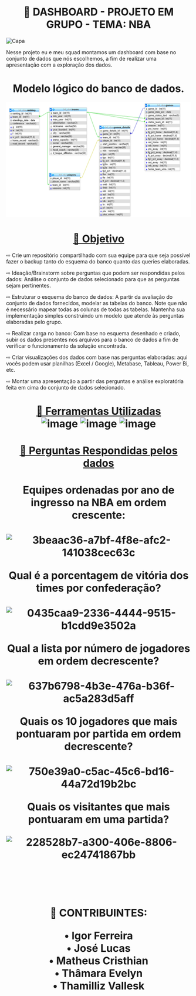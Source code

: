 <h1 align="center">🚀 DASHBOARD - PROJETO EM GRUPO - TEMA: NBA</h1> 

![Capa](https://user-images.githubusercontent.com/112010554/216611073-6dcfd5ac-745b-484f-ae86-ccb3582d4315.jpg)  

Nesse projeto eu e meu squad montamos um dashboard com base no conjunto de dados que nós escolhemos, a fim de realizar uma apresentação com a exploração dos dados. 

<h1 align='center'>Modelo lógico do banco de dados.</h1>

![Imagem](./img/modelo.png)

<h1 align="center">
    <a href="https://pt-br.reactjs.org/">🔗 Objetivo</a>
</h1>
<p>⇨ Crie um repositório compartilhado com sua equipe
para que seja possível fazer o backup tanto do
esquema do banco quanto das queries elaboradas.</p> 
<p>⇨ Ideação/Brainstorm sobre perguntas que
podem ser respondidas pelos dados: Análise
o conjunto de dados selecionado para que as
perguntas sejam pertinentes.</p> 
<p>⇨ Estruturar o esquema do banco de dados: A
partir da avaliação do conjunto de dados
fornecidos, modelar as tabelas do banco. Note que
não é necessário mapear todas as colunas de todas
as tabelas. Mantenha sua implementação simples
construindo um modelo que atende às perguntas
elaboradas pelo grupo.</p> 
<p>⇨ Realizar carga no banco: Com base no
esquema desenhado e criado, subir os dados
presentes nos arquivos para o banco de dados a fim
de verificar o funcionamento da solução
encontrada.</p> 
<p>⇨ Criar visualizações dos dados com base nas
perguntas elaboradas: aqui vocês podem usar
planilhas (Excel / Google), Metabase, Tableau,
Power Bi, etc.</p>
<p>⇨ Montar uma apresentação a partir das perguntas e
análise exploratória feita em cima do conjunto de
dados selecionado.</p>   


<h1 align="center">
    <a href="https://pt-br.reactjs.org/"></a>  

<a href="https://pt-br.reactjs.org/">🔗 Ferramentas Utilizadas</a>
</br>
![image](https://img.shields.io/badge/-Excel-red)
![image](https://img.shields.io/badge/-Xampp-red)
![image](https://img.shields.io/badge/-MySql-red)


<h1 align="center">
    <a href="https://pt-br.reactjs.org/"></a> 
<a href="https://pt-br.reactjs.org/">🔗 Perguntas Respondidas pelos dados </a>   
<h1 align="center">
    <a href="https://pt-br.reactjs.org/"></a>  

Equipes ordenadas por ano de ingresso na NBA em ordem crescente: 
</br></br>
![3beaac36-a7bf-4f8e-afc2-141038cec63c](https://user-images.githubusercontent.com/112010554/216964146-47720399-9e39-4dc1-baae-ff62cce15754.jpg)  
 
Qual é a porcentagem de vitória dos times por confederação?
</br></br>
![0435caa9-2336-4444-9515-b1cdd9e3502a](https://user-images.githubusercontent.com/112010554/216967241-fb43a7c2-6179-404e-9aca-33f09f4bd4c7.jpeg)

Qual a lista por número de jogadores em ordem decrescente?  
</br>
![637b6798-4b3e-476a-b36f-ac5a283d5aff](https://user-images.githubusercontent.com/112010554/216968526-16c03331-6fc7-4081-9607-642ba74865f3.jpg) 

Quais os 10 jogadores que mais pontuaram por partida em ordem decrescente? 
</br></br> 
![750e39a0-c5ac-45c6-bd16-44a72d19b2bc](https://user-images.githubusercontent.com/112010554/216977244-22cac5e0-db83-437b-ad9f-e3ab2b8be33b.jpg)

Quais os visitantes que mais pontuaram em uma partida? 
</br>

![228528b7-a300-406e-8806-ec24741867bb](https://user-images.githubusercontent.com/112010554/216977594-e3bf674b-e36b-447f-b696-de83805e0328.jpg)

</br></br> 

🚀 CONTRIBUINTES: 

• Igor Ferreira  
• José Lucas
</br> 
• Matheus Cristhian 
</br>
• Thâmara Evelyn 
</br>
• Thamilliz Vallesk
</br></br> 
